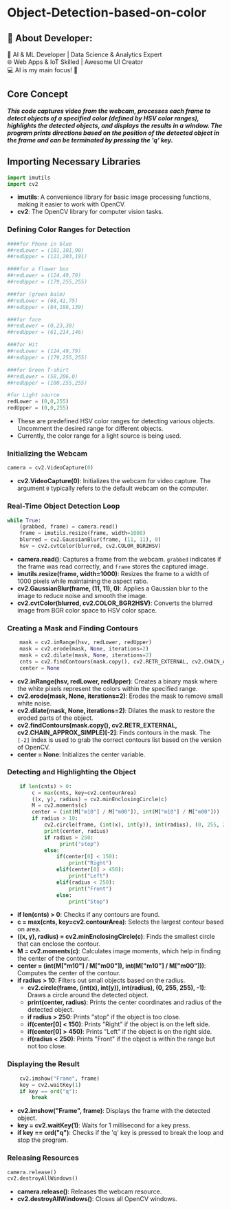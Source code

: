 # Object-Detection-based-on-color

## 💫 About Developer:



🤖 AI & ML Developer | Data Science & Analytics Expert  
🌐 Web Apps & IoT Skilled | Awesome UI Creator  
💻 AI is my main focus! 👾


## Core Concept

***This code captures video from the webcam, processes each frame to detect objects of a specified color (defined by HSV color ranges), highlights the detected objects, and displays the results in a window. The program prints directions based on the position of the detected object in the frame and can be terminated by pressing the 'q' key.***

## Importing Necessary Libraries
```python
import imutils
import cv2
```
- **imutils**: A convenience library for basic image processing functions, making it easier to work with OpenCV.
- **cv2**: The OpenCV library for computer vision tasks.

### Defining Color Ranges for Detection
```python
####for Phone in blue
##redLower = (101,101,90)         
##redUpper = (121,203,191)

####for a flower box
##redLower = (124,49,79)       
##redUpper = (179,255,255)

###for (green balm)
##redLower = (68,41,75)
##redUpper = (84,188,139)

###for face
##redLower = (0,23,38)
##redUpper = (61,214,146)

###for Hit
##redLower = (124,49,79)       
##redUpper = (179,255,255)

###for Green T-shirt
##redLower = (58,206,0)       
##redUpper = (100,255,255)

#for Light source
redLower = (0,0,255)       
redUpper = (0,0,255)
```
- These are predefined HSV color ranges for detecting various objects. Uncomment the desired range for different objects.
- Currently, the color range for a light source is being used.

### Initializing the Webcam
```python
camera = cv2.VideoCapture(0)
```
- **cv2.VideoCapture(0)**: Initializes the webcam for video capture. The argument `0` typically refers to the default webcam on the computer.

### Real-Time Object Detection Loop
```python
while True:
    (grabbed, frame) = camera.read()
    frame = imutils.resize(frame, width=1000)
    blurred = cv2.GaussianBlur(frame, (11, 11), 0)
    hsv = cv2.cvtColor(blurred, cv2.COLOR_BGR2HSV)
```
- **camera.read()**: Captures a frame from the webcam. `grabbed` indicates if the frame was read correctly, and `frame` stores the captured image.
- **imutils.resize(frame, width=1000)**: Resizes the frame to a width of 1000 pixels while maintaining the aspect ratio.
- **cv2.GaussianBlur(frame, (11, 11), 0)**: Applies a Gaussian blur to the image to reduce noise and smooth the image.
- **cv2.cvtColor(blurred, cv2.COLOR_BGR2HSV)**: Converts the blurred image from BGR color space to HSV color space.

### Creating a Mask and Finding Contours
```python
    mask = cv2.inRange(hsv, redLower, redUpper)
    mask = cv2.erode(mask, None, iterations=2)
    mask = cv2.dilate(mask, None, iterations=2)
    cnts = cv2.findContours(mask.copy(), cv2.RETR_EXTERNAL, cv2.CHAIN_APPROX_SIMPLE)[-2]
    center = None
```
- **cv2.inRange(hsv, redLower, redUpper)**: Creates a binary mask where the white pixels represent the colors within the specified range.
- **cv2.erode(mask, None, iterations=2)**: Erodes the mask to remove small white noise.
- **cv2.dilate(mask, None, iterations=2)**: Dilates the mask to restore the eroded parts of the object.
- **cv2.findContours(mask.copy(), cv2.RETR_EXTERNAL, cv2.CHAIN_APPROX_SIMPLE)[-2]**: Finds contours in the mask. The `[-2]` index is used to grab the correct contours list based on the version of OpenCV.
- **center = None**: Initializes the center variable.

### Detecting and Highlighting the Object
```python
    if len(cnts) > 0:
        c = max(cnts, key=cv2.contourArea)
        ((x, y), radius) = cv2.minEnclosingCircle(c)
        M = cv2.moments(c)
        center = (int(M["m10"] / M["m00"]), int(M["m10"] / M["m00"]))
        if radius > 10:
            cv2.circle(frame, (int(x), int(y)), int(radius), (0, 255, 255), -1)
            print(center, radius)
            if radius > 250:
                 print("stop")
            else:
                if(center[0] < 150):
                    print("Right")
                elif(center[0] > 450):
                    print("Left")
                elif(radius < 250):
                    print("Front")
                else:
                    print("Stop")
```
- **if len(cnts) > 0**: Checks if any contours are found.
- **c = max(cnts, key=cv2.contourArea)**: Selects the largest contour based on area.
- **((x, y), radius) = cv2.minEnclosingCircle(c)**: Finds the smallest circle that can enclose the contour.
- **M = cv2.moments(c)**: Calculates image moments, which help in finding the center of the contour.
- **center = (int(M["m10"] / M["m00"]), int(M["m10"] / M["m00"]))**: Computes the center of the contour.
- **if radius > 10**: Filters out small objects based on the radius.
  - **cv2.circle(frame, (int(x), int(y)), int(radius), (0, 255, 255), -1)**: Draws a circle around the detected object.
  - **print(center, radius)**: Prints the center coordinates and radius of the detected object.
  - **if radius > 250**: Prints "stop" if the object is too close.
  - **if(center[0] < 150)**: Prints "Right" if the object is on the left side.
  - **if(center[0] > 450)**: Prints "Left" if the object is on the right side.
  - **if(radius < 250)**: Prints "Front" if the object is within the range but not too close.

### Displaying the Result
```python
    cv2.imshow("Frame", frame)
    key = cv2.waitKey(1)
    if key == ord("q"):
        break
```
- **cv2.imshow("Frame", frame)**: Displays the frame with the detected object.
- **key = cv2.waitKey(1)**: Waits for 1 millisecond for a key press.
- **if key == ord("q")**: Checks if the 'q' key is pressed to break the loop and stop the program.

### Releasing Resources
```python
camera.release()
cv2.destroyAllWindows()
```
- **camera.release()**: Releases the webcam resource.
- **cv2.destroyAllWindows()**: Closes all OpenCV windows.
